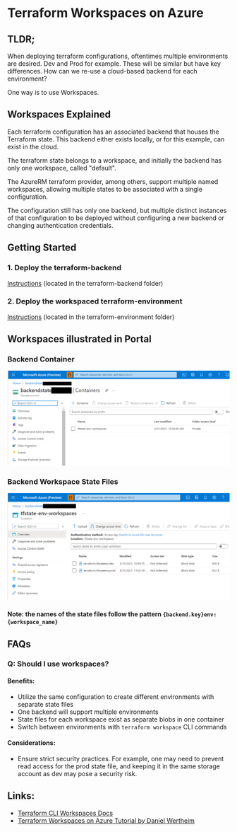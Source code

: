# Terraform Workspaces on Azure

## TLDR;
When deploying terraform configurations, oftentimes multiple environments are desired. Dev and Prod for example. These will be similar but have key differences. How can we re-use a cloud-based backend for each environment? 

One way is to use Workspaces.

## Workspaces Explained
Each terraform configuration has an associated backend that houses the Terraform state. This backend either exists locally, or for this example, can exist in the cloud.

The terraform state belongs to a workspace, and initially the backend has only one workspace, called "default".

The AzureRM terraform provider, among others, support multiple named workspaces, allowing multiple states to be associated with a single configuration. 

The configuration still has only one backend, but multiple distinct instances of that configuration to be deployed without configuring a new backend or changing authentication credentials.

## Getting Started

### 1. Deploy the terraform-backend 
[Instructions](./terraform-backend/README.md) (located in the terraform-backend folder)

### 2. Deploy the workspaced terraform-environment
[Instructions](./terraform-environment/README.md) (located in the terraform-environment folder)

## Workspaces illustrated in Portal
### Backend Container
![Created Container](/.media/workspaces_container.PNG)
### Backend Workspace State Files
![Created Workspace State Files](/.media/workspaces_state_files.PNG)
#### **Note:** the names of the state files follow the pattern `{backend.key}env:{workspace_name}`

## FAQs

### Q: Should I use workspaces?

#### Benefits:

- Utilize the same configuration to create different environments with separate state files
- One backend will support multiple environments
- State files for each workspace exist as separate blobs in one container
- Switch between environments with `terraform workspace` CLI commands

#### Considerations:

- Ensure strict security practices. For example, one may need to prevent read access for the prod state file, and keeping it in the same storage account as dev may pose a security risk.

## Links:
- [Terraform CLI Workspaces Docs](https://www.terraform.io/docs/language/state/workspaces.html)
- [Terraform Workspaces on Azure Tutorial by Daniel Wertheim](https://danielwertheim.se/terraform-workspaces-and-remote-state-in-azure/)
